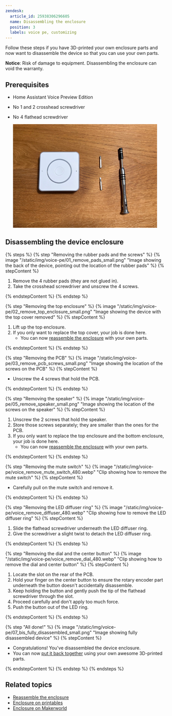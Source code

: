 ```yaml
---
zendesk:
  article_id: 25938306296605
  name: Disassembling the enclosure
  position: 3
  labels: voice pe, customizing
---
```


Follow these steps if you have 3D-printed your own enclosure parts and now want to disassemble the device so that you can use your own parts.

**Notice**: Risk of damage to equipment. Disassembling the enclosure can void the warranty.

## Prerequisites

- Home Assistant Voice Preview Edition
- No 1 and 2 crosshead screwdriver
- No 4 flathead screwdriver

   ![Home Assistant Voice Preview Edition and screw drivers](/static/img/voice-pe/voice_disassembly_prereq_small.jpg)

## Disassembling the device enclosure

{% steps %}
{% step "Removing the rubber pads and the screws" %}
{% image "/static/img/voice-pe/01_remove_pads_small.png" "Image showing the back of the device, pointing out the location of the rubber pads" %}
{% stepContent %}

   1. Remove the 4 rubber pads (they are not glued in).
   2. Take the crosshead screwdriver and unscrew the 4 screws.

{% endstepContent %}
{% endstep %}

{% step "Removing the top enclosure" %}
{% image "/static/img/voice-pe/02_remove_top_enclosure_small.png" "Image showing the device with the top cover removed" %}
{% stepContent %}

   1. Lift up the top enclosure.
   2. If you only want to replace the top cover, your job is done here.
      - You can now [reassemble the enclosure](/hc/en-us/articles/25938314528285) with your own parts.

{% endstepContent %}
{% endstep %}

{% step "Removing the PCB" %}
{% image "/static/img/voice-pe/03_remove_pcb_screws_small.png" "Image showing the location of the screws on the PCB" %}
{% stepContent %}

   - Unscrew the 4 screws that hold the PCB.

{% endstepContent %}
{% endstep %}

{% step "Removing the speaker" %}
{% image "/static/img/voice-pe/05_remove_speaker_small.png" "Image showing the location of the screws on the speaker" %}
{% stepContent %}

   1. Unscrew the 2 screws that hold the speaker.
   2. Store those screws separately; they are smaller than the ones for the PCB.
   3. If you only want to replace the top enclosure and the bottom enclosure, your job is done here.
      - You can now [reassemble the enclosure](/hc/en-us/articles/25938314528285)  with your own parts.

{% endstepContent %}
{% endstep %}

{% step "Removing the mute switch" %}
{% image "/static/img/voice-pe/voice_remove_mute_switch_480.webp" "Clip showing how to remove the mute switch" %}
{% stepContent %}

   - Carefully pull on the mute switch and remove it.

{% endstepContent %}
{% endstep %}

{% step "Removing the LED diffuser ring" %}
{% image "/static/img/voice-pe/voice_remove_diffuser_480.webp" "Clip showing how to remove the LED diffuser ring" %}
{% stepContent %}

   1. Slide the flathead screwdriver underneath the LED diffuser ring.
   2. Give the screwdriver a slight twist to detach the LED diffuser ring.

{% endstepContent %}
{% endstep %}

{% step "Removing the dial and the center button" %}
{% image "/static/img/voice-pe/voice_remove_dial_480.webp" "Clip showing how to remove the dial and center button" %}
{% stepContent %}

   1. Locate the slot on the rear of the PCB.
   2. Hold your finger on the center button to ensure the rotary encoder part underneath the button doesn't accidentally disassemble.
   3. Keep holding the button and gently push the tip of the flathead screwdriver through the slot.
   4. Proceed carefully and don't apply too much force.
   5. Push the button out of the LED ring.

{% endstepContent %}
{% endstep %}

{% step "All done!" %}
{% image "/static/img/voice-pe/07_bis_fully_disassembled_small.png" "Image showing fully disassembled device" %}
{% stepContent %}

   - Congratulations! You've disassembled the device enclosure.
   - You can now [put it back together](/hc/en-us/articles/25938314528285) using your own awesome 3D-printed parts.

{% endstepContent %}
{% endstep %}
{% endsteps %}

## Related topics

- [Reassemble the enclosure](/hc/en-us/articles/25938314528285)
- [Enclosure on printables](https://www.printables.com/model/1110526)
- [Enclosure on Makerworld](https://makerworld.com/models/885769)
